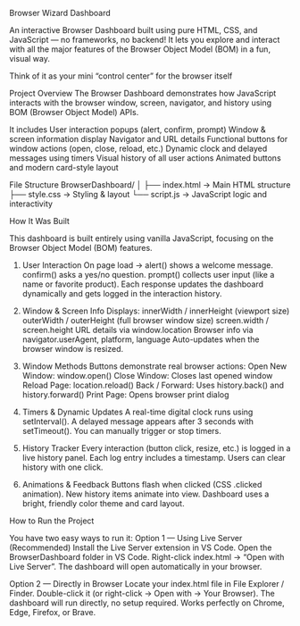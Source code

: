Browser Wizard Dashboard

An interactive Browser Dashboard built using pure HTML, CSS, and JavaScript — no frameworks, no backend!
It lets you explore and interact with all the major features of the Browser Object Model (BOM) in a fun, visual way.

Think of it as your mini “control center” for the browser itself

Project Overview
The Browser Dashboard demonstrates how JavaScript interacts with the browser window, screen, navigator, and history using BOM (Browser Object Model) APIs.

It includes
User interaction popups (alert, confirm, prompt)
Window & screen information display
Navigator and URL details
Functional buttons for window actions (open, close, reload, etc.)
Dynamic clock and delayed messages using timers
Visual history of all user actions
Animated buttons and modern card-style layout

File Structure
BrowserDashboard/
│
├── index.html → Main HTML structure
├── style.css → Styling & layout
└── script.js → JavaScript logic and interactivity

How It Was Built

This dashboard is built entirely using vanilla JavaScript, focusing on the Browser Object Model (BOM) features.

1. User Interaction
   On page load → alert() shows a welcome message.
   confirm() asks a yes/no question.
   prompt() collects user input (like a name or favorite product).
   Each response updates the dashboard dynamically and gets logged in the interaction history.

2. Window & Screen Info
   Displays:
   innerWidth / innerHeight (viewport size)
   outerWidth / outerHeight (full browser window size)
   screen.width / screen.height
   URL details via window.location
   Browser info via navigator.userAgent, platform, language
   Auto-updates when the browser window is resized.

3. Window Methods
   Buttons demonstrate real browser actions:
   Open New Window: window.open()
   Close Window: Closes last opened window
   Reload Page: location.reload()
   Back / Forward: Uses history.back() and history.forward()
   Print Page: Opens browser print dialog

4. Timers & Dynamic Updates
   A real-time digital clock runs using setInterval().
   A delayed message appears after 3 seconds with setTimeout().
   You can manually trigger or stop timers.

5. History Tracker
   Every interaction (button click, resize, etc.) is logged in a live history panel.
   Each log entry includes a timestamp.
   Users can clear history with one click.

6. Animations & Feedback
   Buttons flash when clicked (CSS .clicked animation).
   New history items animate into view.
   Dashboard uses a bright, friendly color theme and card layout.

How to Run the Project

You have two easy ways to run it:
Option 1 — Using Live Server (Recommended)
Install the Live Server extension in VS Code.
Open the BrowserDashboard folder in VS Code.
Right-click index.html → “Open with Live Server”.
The dashboard will open automatically in your browser.

Option 2 — Directly in Browser
Locate your index.html file in File Explorer / Finder.
Double-click it (or right-click → Open with → Your Browser).
The dashboard will run directly, no setup required.
Works perfectly on Chrome, Edge, Firefox, or Brave.
